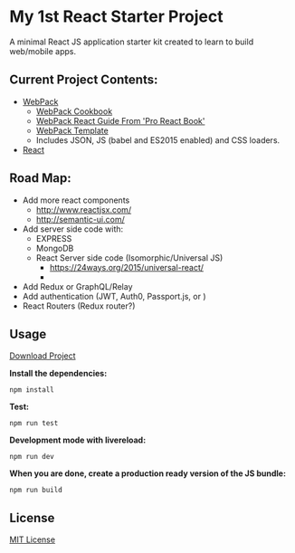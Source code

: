 # My 1st React Starter Project

A minimal React JS application starter kit created to learn to build web/mobile apps.

## Current Project Contents:

- [WebPack](http://webpack.github.io/docs/)
  - [WebPack Cookbook](http://christianalfoni.github.io/react-webpack-cookbook/index.html)
  - [WebPack React Guide From 'Pro React Book' ](http://www.pro-react.com/materials/appendixA/)
  - [WebPack Template](https://github.com/petehunt/webpack-howto)
  - Includes JSON, JS (babel and ES2015 enabled) and CSS loaders.
- [React](https://facebook.github.io/react/)

## Road Map:

- Add more react components
  - http://www.reactjsx.com/
  - http://semantic-ui.com/
- Add server side code with:
  - EXPRESS
  - MongoDB
  - React Server side code (Isomorphic/Universal JS)
    - https://24ways.org/2015/universal-react/
    -
- Add Redux or GraphQL/Relay
- Add authentication (JWT, Auth0, Passport.js, or )
- React Routers (Redux router?)   


## Usage

[Download Project](https://github.com/iruslani/React-Starter-Project)

__Install the dependencies:__

`npm install`

__Test:__

`npm run test`

__Development mode with livereload:__

`npm run dev`

__When you are done, create a production ready version of the JS bundle:__

`npm run build`

## License

[MIT License](http://opensource.org/licenses/MIT)
